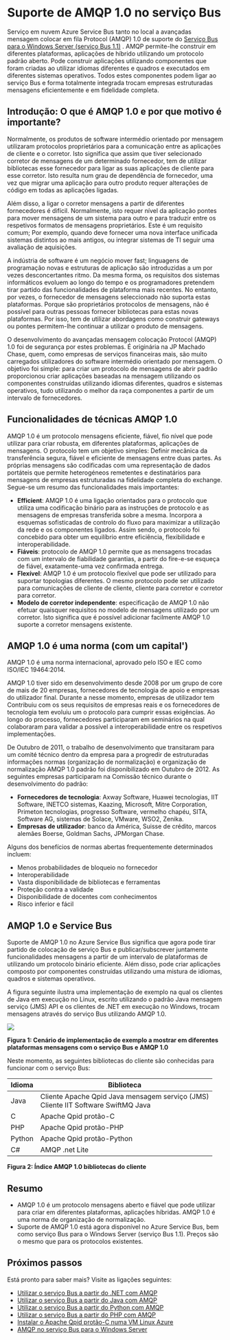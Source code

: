 <properties 
    pageTitle="Descrição geral do serviço Bus AMQP | Microsoft Azure" 
    description="Saiba como utilizar o avançadas mensagem colocação Protocol (AMQP) 1.0 no Azure." 
    services="service-bus" 
    documentationCenter=".net" 
    authors="sethmanheim" 
    manager="timlt" 
    editor=""/>

<tags 
    ms.service="service-bus" 
    ms.workload="na" 
    ms.tgt_pltfrm="na" 
    ms.devlang="multiple" 
    ms.topic="article" 
    ms.date="09/29/2016" 
    ms.author="sethm"/>



# <a name="amqp-10-support-in-service-bus"></a>Suporte de AMQP 1.0 no serviço Bus

Serviço em nuvem Azure Service Bus tanto no local a avançadas mensagem colocar em fila Protocol (AMQP) 1.0 de suporte do [Serviço Bus para o Windows Server (serviço Bus 1.1)](https://msdn.microsoft.com/library/dn282144.aspx) . AMQP permite-lhe construir em diferentes plataformas, aplicações de híbrido utilizando um protocolo padrão aberto. Pode construir aplicações utilizando componentes que foram criadas ao utilizar idiomas diferentes e quadros e executados em diferentes sistemas operativos. Todos estes componentes podem ligar ao serviço Bus e forma totalmente integrada trocam empresas estruturadas mensagens eficientemente e em fidelidade completa.

## <a name="introduction-what-is-amqp-10-and-why-is-it-important"></a>Introdução: O que é AMQP 1.0 e por que motivo é importante?

Normalmente, os produtos de software intermédio orientado por mensagem utilizaram protocolos proprietários para a comunicação entre as aplicações de cliente e o corretor. Isto significa que assim que tiver selecionado corretor de mensagens de um determinado fornecedor, tem de utilizar bibliotecas esse fornecedor para ligar as suas aplicações de cliente para esse corretor. Isto resulta num grau de dependência de fornecedor, uma vez que migrar uma aplicação para outro produto requer alterações de código em todas as aplicações ligadas. 

Além disso, a ligar o corretor mensagens a partir de diferentes fornecedores é difícil. Normalmente, isto requer nível da aplicação pontes para mover mensagens de um sistema para outro e para traduzir entre os respetivos formatos de mensagens proprietários. Este é um requisito comum; Por exemplo, quando deve fornecer uma nova interface unificada sistemas distintos ao mais antigos, ou integrar sistemas de TI seguir uma avaliação de aquisições.

A indústria de software é um negócio mover fast; linguagens de programação novas e estruturas de aplicação são introduzidas a um por vezes desconcertantes ritmo. Da mesma forma, os requisitos dos sistemas informáticos evoluem ao longo do tempo e os programadores pretendem tirar partido das funcionalidades de plataforma mais recentes. No entanto, por vezes, o fornecedor de mensagens seleccionado não suporta estas plataformas. Porque são proprietários protocolos de mensagens, não é possível para outras pessoas fornecer bibliotecas para estas novas plataformas. Por isso, tem de utilizar abordagens como construir gateways ou pontes permitem-lhe continuar a utilizar o produto de mensagens.

O desenvolvimento do avançadas mensagem colocação Protocol (AMQP) 1.0 foi de segurança por estes problemas. É originária na JP Machado Chase, quem, como empresas de serviços financeiras mais, são muito carregados utilizadores do software intermédio orientado por mensagem. O objetivo foi simple: para criar um protocolo de mensagens de abrir padrão proporcionou criar aplicações baseadas na mensagem utilizando os componentes construídas utilizando idiomas diferentes, quadros e sistemas operativos, tudo utilizando o melhor da raça componentes a partir de um intervalo de fornecedores.

## <a name="amqp-10-technical-features"></a>Funcionalidades de técnicas AMQP 1.0

AMQP 1.0 é um protocolo mensagens eficiente, fiável, fio nível que pode utilizar para criar robusta, em diferentes plataformas, aplicações de mensagens. O protocolo tem um objetivo simples: Definir mecânica da transferência segura, fiável e eficiente de mensagens entre duas partes. As próprias mensagens são codificadas com uma representação de dados portáteis que permite heterogéneos remetentes e destinatários para mensagens de empresas estruturadas na fidelidade completa do exchange. Segue-se um resumo das funcionalidades mais importantes:

*    **Efficient**: AMQP 1.0 é uma ligação orientados para o protocolo que utiliza uma codificação binário para as instruções de protocolo e as mensagens de empresas transferida sobre a mesma. Incorpora a esquemas sofisticadas de controlo do fluxo para maximizar a utilização da rede e os componentes ligados. Assim sendo, o protocolo foi concebido para obter um equilíbrio entre eficiência, flexibilidade e interoperabilidade.
*    **Fiáveis**: protocolo de AMQP 1.0 permite que as mensagens trocadas com um intervalo de fiabilidade garantias, a partir do fire-e-se esqueça de fiável, exatamente-uma vez confirmada entrega.
*    **Flexível**: AMQP 1.0 é um protocolo flexível que pode ser utilizado para suportar topologias diferentes. O mesmo protocolo pode ser utilizado para comunicações de cliente de cliente, cliente para corretor e corretor para corretor.
*    **Modelo de corretor independente**: especificação de AMQP 1.0 não efetuar quaisquer requisitos no modelo de mensagens utilizado por um corretor. Isto significa que é possível adicionar facilmente AMQP 1.0 suporte a corretor mensagens existente.

## <a name="amqp-10-is-a-standard-with-a-capital-s"></a>AMQP 1.0 é uma norma (com um capital')

AMQP 1.0 é uma norma internacional, aprovado pelo ISO e IEC como ISO/IEC 19464:2014.

AMQP 1.0 tiver sido em desenvolvimento desde 2008 por um grupo de core de mais de 20 empresas, fornecedores de tecnologia de apoio e empresas do utilizador final. Durante a nesse momento, empresas de utilizador tem Contribuiu com os seus requisitos de empresas reais e os fornecedores de tecnologia tem evoluiu um o protocolo para cumprir essas exigências. Ao longo do processo, fornecedores participaram em seminários na qual colaboraram para validar a possível a interoperabilidade entre os respetivos implementações.

De Outubro de 2011, o trabalho de desenvolvimento que transitaram para um comité técnico dentro da empresa para a progredir de estruturadas informações normas (organização de normalização) e organização de normalização AMQP 1.0 padrão foi disponibilizado em Outubro de 2012. As seguintes empresas participaram na Comissão técnico durante o desenvolvimento do padrão:

*    **Fornecedores de tecnologia**: Axway Software, Huawei tecnologias, IIT Software, INETCO sistemas, Kaazing, Microsoft, Mitre Corporation, Primeton tecnologias, progresso Software, vermelho chapéu, SITA, Software AG, sistemas de Solace, VMware, WSO2, Zenika.
*    **Empresas de utilizador**: banco da América, Suisse de crédito, marcos alemães Boerse, Goldman Sachs, JPMorgan Chase.

Alguns dos benefícios de normas abertas frequentemente determinados incluem:

*    Menos probabilidades de bloqueio no fornecedor
*    Interoperabilidade
*    Vasta disponibilidade de bibliotecas e ferramentas
*    Proteção contra a validade
*    Disponibilidade de docentes com conhecimentos
*    Risco inferior e fácil

## <a name="amqp-10-and-service-bus"></a>AMQP 1.0 e Service Bus

Suporte de AMQP 1.0 no Azure Service Bus significa que agora pode tirar partido de colocação de serviço Bus e publicar/subscrever juntamente funcionalidades mensagens a partir de um intervalo de plataformas de utilizando um protocolo binário eficiente. Além disso, pode criar aplicações composto por componentes construídas utilizando uma mistura de idiomas, quadros e sistemas operativos.

A figura seguinte ilustra uma implementação de exemplo na qual os clientes de Java em execução no Linux, escrito utilizando o padrão Java mensagem serviço (JMS) API e os clientes de .NET em execução no Windows, trocam mensagens através do serviço Bus utilizando AMQP 1.0.

![][0]

**Figura 1: Cenário de implementação de exemplo a mostrar em diferentes plataformas mensagens com o serviço Bus e AMQP 1.0**

Neste momento, as seguintes bibliotecas do cliente são conhecidas para funcionar com o serviço Bus:

| Idioma | Biblioteca                                                                       |
|----------|-------------------------------------------------------------------------------|
| Java     | Cliente Apache Qpid Java mensagem serviço (JMS)<br/>Cliente IIT Software SwiftMQ Java |
| C        | Apache Qpid protão-C                                                          |
| PHP      | Apache Qpid protão-PHP                                                        |
| Python   | Apache Qpid protão-Python                                                     |
| C#       | AMQP .net Lite                                                                |

**Figura 2: Índice AMQP 1.0 bibliotecas do cliente**

## <a name="summary"></a>Resumo

*    AMQP 1.0 é um protocolo mensagens aberto e fiável que pode utilizar para criar em diferentes plataformas, aplicações híbridas. AMQP 1.0 é uma norma de organização de normalização.
*    Suporte de AMQP 1.0 está agora disponível no Azure Service Bus, bem como serviço Bus para o Windows Server (serviço Bus 1.1). Preços são o mesmo que para os protocolos existentes.

## <a name="next-steps"></a>Próximos passos

Está pronto para saber mais? Visite as ligações seguintes:

- [Utilizar o serviço Bus a partir do .NET com AMQP]
- [Utilizar o serviço Bus a partir do Java com AMQP]
- [Utilizar o serviço Bus a partir do Python com AMQP]
- [Utilizar o serviço Bus a partir do PHP com AMQP]
- [Instalar o Apache Qpid protão-C numa VM Linux Azure]
- [AMQP no serviço Bus para o Windows Server]

[0]: ./media/service-bus-amqp-overview/service-bus-amqp-1.png
[Utilizar o serviço Bus a partir do .NET com AMQP]: service-bus-amqp-dotnet.md
[Utilizar o serviço Bus a partir do Java com AMQP]: service-bus-amqp-java.md
[Utilizar o serviço Bus a partir do Python com AMQP]: service-bus-amqp-python.md
[Utilizar o serviço Bus a partir do PHP com AMQP]: service-bus-amqp-php.md
[Instalar o Apache Qpid protão-C numa VM Linux Azure]: service-bus-amqp-apache.md
[AMQP no serviço Bus para o Windows Server]: https://msdn.microsoft.com/library/dn574799.aspx